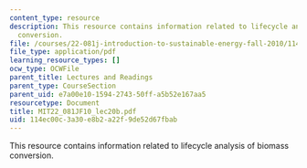 ```yaml
---
content_type: resource
description: This resource contains information related to lifecycle analysis of biomass
  conversion.
file: /courses/22-081j-introduction-to-sustainable-energy-fall-2010/114ec00c3a30e8b2a22f9de52d67fbab_MIT22_081JF10_lec20b.pdf
file_type: application/pdf
learning_resource_types: []
ocw_type: OCWFile
parent_title: Lectures and Readings
parent_type: CourseSection
parent_uid: e7a00e10-1594-2743-50ff-a5b52e167aa5
resourcetype: Document
title: MIT22_081JF10_lec20b.pdf
uid: 114ec00c-3a30-e8b2-a22f-9de52d67fbab
---
```

This resource contains information related to lifecycle analysis of biomass conversion.

